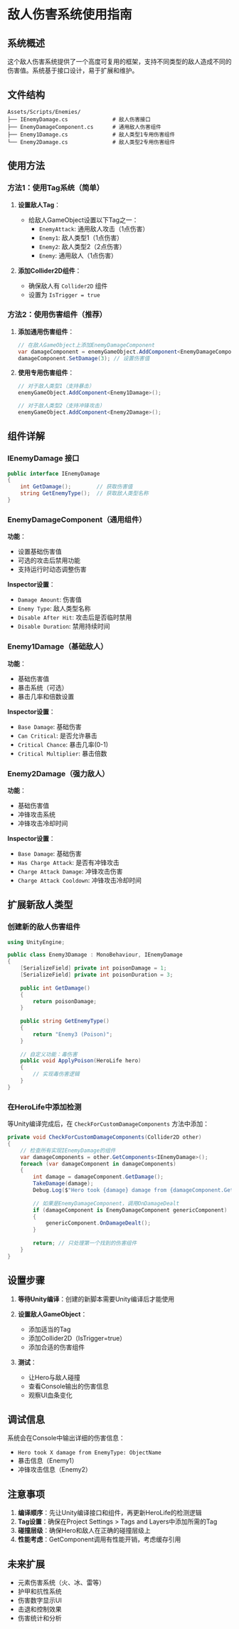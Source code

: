 # 敌人伤害系统使用指南

## 系统概述

这个敌人伤害系统提供了一个高度可复用的框架，支持不同类型的敌人造成不同的伤害值。系统基于接口设计，易于扩展和维护。

## 文件结构

```
Assets/Scripts/Enemies/
├── IEnemyDamage.cs              # 敌人伤害接口
├── EnemyDamageComponent.cs      # 通用敌人伤害组件
├── Enemy1Damage.cs              # 敌人类型1专用伤害组件
└── Enemy2Damage.cs              # 敌人类型2专用伤害组件
```

## 使用方法

### 方法1：使用Tag系统（简单）

1. **设置敌人Tag**：
   - 给敌人GameObject设置以下Tag之一：
     - `EnemyAttack`: 通用敌人攻击（1点伤害）
     - `Enemy1`: 敌人类型1（1点伤害）
     - `Enemy2`: 敌人类型2（2点伤害）
     - `Enemy`: 通用敌人（1点伤害）

2. **添加Collider2D组件**：
   - 确保敌人有 `Collider2D` 组件
   - 设置为 `IsTrigger = true`

### 方法2：使用伤害组件（推荐）

1. **添加通用伤害组件**：
   ```csharp
   // 在敌人GameObject上添加EnemyDamageComponent
   var damageComponent = enemyGameObject.AddComponent<EnemyDamageComponent>();
   damageComponent.SetDamage(3); // 设置伤害值
   ```

2. **使用专用伤害组件**：
   ```csharp
   // 对于敌人类型1（支持暴击）
   enemyGameObject.AddComponent<Enemy1Damage>();
   
   // 对于敌人类型2（支持冲锋攻击）
   enemyGameObject.AddComponent<Enemy2Damage>();
   ```

## 组件详解

### IEnemyDamage 接口

```csharp
public interface IEnemyDamage
{
    int GetDamage();        // 获取伤害值
    string GetEnemyType();  // 获取敌人类型名称
}
```

### EnemyDamageComponent（通用组件）

**功能**：
- 设置基础伤害值
- 可选的攻击后禁用功能
- 支持运行时动态调整伤害

**Inspector设置**：
- `Damage Amount`: 伤害值
- `Enemy Type`: 敌人类型名称
- `Disable After Hit`: 攻击后是否临时禁用
- `Disable Duration`: 禁用持续时间

### Enemy1Damage（基础敌人）

**功能**：
- 基础伤害值
- 暴击系统（可选）
- 暴击几率和倍数设置

**Inspector设置**：
- `Base Damage`: 基础伤害
- `Can Critical`: 是否允许暴击
- `Critical Chance`: 暴击几率(0-1)
- `Critical Multiplier`: 暴击倍数

### Enemy2Damage（强力敌人）

**功能**：
- 基础伤害值
- 冲锋攻击系统
- 冲锋攻击冷却时间

**Inspector设置**：
- `Base Damage`: 基础伤害
- `Has Charge Attack`: 是否有冲锋攻击
- `Charge Attack Damage`: 冲锋攻击伤害
- `Charge Attack Cooldown`: 冲锋攻击冷却时间

## 扩展新敌人类型

### 创建新的敌人伤害组件

```csharp
using UnityEngine;

public class Enemy3Damage : MonoBehaviour, IEnemyDamage
{
    [SerializeField] private int poisonDamage = 1;
    [SerializeField] private int poisonDuration = 3;
    
    public int GetDamage()
    {
        return poisonDamage;
    }
    
    public string GetEnemyType()
    {
        return "Enemy3 (Poison)";
    }
    
    // 自定义功能：毒伤害
    public void ApplyPoison(HeroLife hero)
    {
        // 实现毒伤害逻辑
    }
}
```

### 在HeroLife中添加检测

等Unity编译完成后，在 `CheckForCustomDamageComponents` 方法中添加：

```csharp
private void CheckForCustomDamageComponents(Collider2D other)
{
    // 检查所有实现IEnemyDamage的组件
    var damageComponents = other.GetComponents<IEnemyDamage>();
    foreach (var damageComponent in damageComponents)
    {
        int damage = damageComponent.GetDamage();
        TakeDamage(damage);
        Debug.Log($"Hero took {damage} damage from {damageComponent.GetEnemyType()}");
        
        // 如果是EnemyDamageComponent，调用OnDamageDealt
        if (damageComponent is EnemyDamageComponent genericComponent)
        {
            genericComponent.OnDamageDealt();
        }
        
        return; // 只处理第一个找到的伤害组件
    }
}
```

## 设置步骤

1. **等待Unity编译**：创建的新脚本需要Unity编译后才能使用

2. **设置敌人GameObject**：
   - 添加适当的Tag
   - 添加Collider2D（IsTrigger=true）
   - 添加合适的伤害组件

3. **测试**：
   - 让Hero与敌人碰撞
   - 查看Console输出的伤害信息
   - 观察UI血条变化

## 调试信息

系统会在Console中输出详细的伤害信息：
- `Hero took X damage from EnemyType: ObjectName`
- 暴击信息（Enemy1）
- 冲锋攻击信息（Enemy2）

## 注意事项

1. **编译顺序**：先让Unity编译接口和组件，再更新HeroLife的检测逻辑
2. **Tag设置**：确保在Project Settings > Tags and Layers中添加所需的Tag
3. **碰撞层级**：确保Hero和敌人在正确的碰撞层级上
4. **性能考虑**：GetComponent调用有性能开销，考虑缓存引用

## 未来扩展

- 元素伤害系统（火、冰、雷等）
- 护甲和抗性系统
- 伤害数字显示UI
- 击退和控制效果
- 伤害统计和分析
